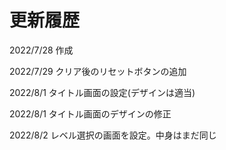 # 更新履歴

2022/7/28 作成

2022/7/29 クリア後のリセットボタンの追加

2022/8/1  タイトル画面の設定(デザインは適当)

2022/8/1  タイトル画面のデザインの修正

2022/8/2  レベル選択の画面を設定。中身はまだ同じ
